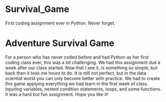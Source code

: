 # Survival_Game
First coding assignment ever in Python. Never forget. 

# Adventure Survival Game 
For a person who has never coded before and had Python as her first coding class ever, this was a bit challenging. We had this assignment due a week after our class started. Now that I see it, is something so simple, but back then it took me hours to do. It is still not perfect, but in the data scientist world you can only become better with practice. 
We had to create this game applying everything we had learn in the first week of class. Inputing variables, nested condition statements, loops, and some functions. It was a hard but fun assignment. Hope you like it!
